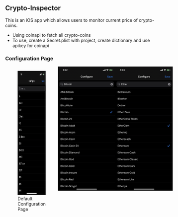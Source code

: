 ## Crypto-Inspector
This is an iOS app which allows users to monitor current price of crypto-coins.
  - Using coinapi to fetch all crypto-coins
  - To use, create a Secret.plist with project, create dictionary and use apikey for coinapi

### Configuration Page
<div style="display: flex;">
  <figure>
    <img src="https://github.com/vishnudivakar31/Crypto-Inspector/blob/master/Crypto%20Inspector/Screenshots/Configuration.jpeg" width="200" height="400" />
    <figcaption>Default Configuration Page</figcaption>
  </figure>
  <img src="https://github.com/vishnudivakar31/Crypto-Inspector/blob/master/Crypto%20Inspector/Screenshots/Configuration-Search.jpeg" width="200" height="400" />
  <img src="https://github.com/vishnudivakar31/Crypto-Inspector/blob/master/Crypto%20Inspector/Screenshots/Configuration-MultiSelect.jpeg" width="200" height="400" />
</div>
